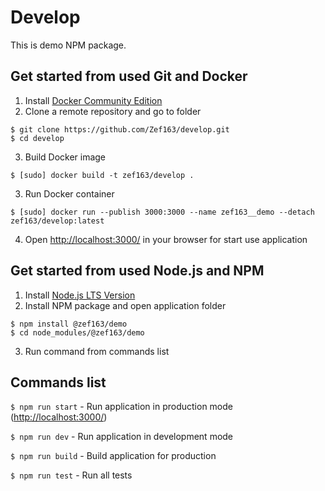 # Develop
This is demo NPM package.

## Get started from used Git and Docker
1. Install [Docker Community Edition](https://docs.docker.com/engine/installation/)
2. Clone a remote repository and go to folder
```
$ git clone https://github.com/Zef163/develop.git 
$ cd develop
```
3. Build Docker image
```
$ [sudo] docker build -t zef163/develop .
```
3. Run Docker container
```
$ [sudo] docker run --publish 3000:3000 --name zef163__demo --detach zef163/develop:latest
```
4. Open [http://localhost:3000/](http://localhost:3000/) in your browser for start use application

## Get started from used Node.js and NPM
1. Install [Node.js LTS Version](https://nodejs.org/en/download/)
2. Install NPM package and open application folder
```
$ npm install @zef163/demo
$ cd node_modules/@zef163/demo

```
3. Run command from commands list


## Commands list
`$ npm run start` - Run application in production mode ([http://localhost:3000/](http://localhost:3000/))

`$ npm run dev` - Run application in development mode

`$ npm run build` - Build application for production

`$ npm run test` - Run all tests